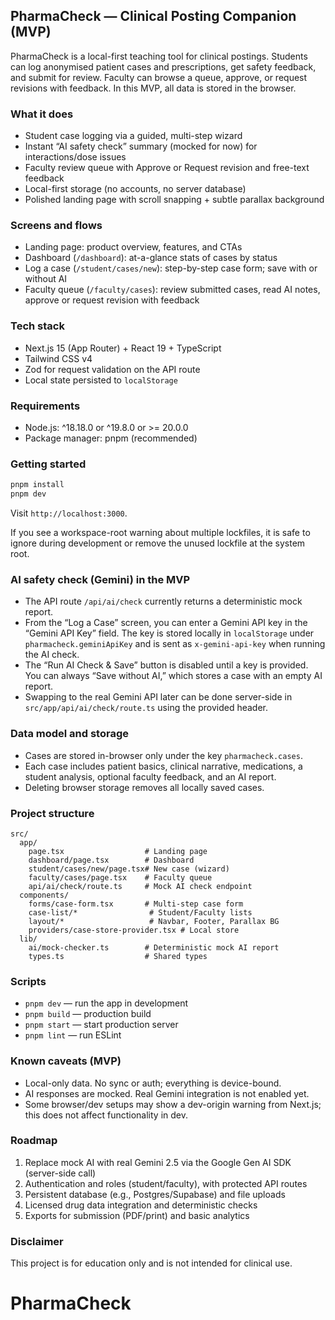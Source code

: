 ## PharmaCheck — Clinical Posting Companion (MVP)

PharmaCheck is a local-first teaching tool for clinical postings. Students can log anonymised patient cases and prescriptions, get safety feedback, and submit for review. Faculty can browse a queue, approve, or request revisions with feedback. In this MVP, all data is stored in the browser.

### What it does
- Student case logging via a guided, multi-step wizard
- Instant “AI safety check” summary (mocked for now) for interactions/dose issues
- Faculty review queue with Approve or Request revision and free-text feedback
- Local-first storage (no accounts, no server database)
- Polished landing page with scroll snapping + subtle parallax background

### Screens and flows
- Landing page: product overview, features, and CTAs
- Dashboard (`/dashboard`): at-a-glance stats of cases by status
- Log a case (`/student/cases/new`): step-by-step case form; save with or without AI
- Faculty queue (`/faculty/cases`): review submitted cases, read AI notes, approve or request revision with feedback

### Tech stack
- Next.js 15 (App Router) + React 19 + TypeScript
- Tailwind CSS v4
- Zod for request validation on the API route
- Local state persisted to `localStorage`

### Requirements
- Node.js: ^18.18.0 or ^19.8.0 or >= 20.0.0
- Package manager: pnpm (recommended)

### Getting started
```bash
pnpm install
pnpm dev
```
Visit `http://localhost:3000`.

If you see a workspace-root warning about multiple lockfiles, it is safe to ignore during development or remove the unused lockfile at the system root.

### AI safety check (Gemini) in the MVP
- The API route `/api/ai/check` currently returns a deterministic mock report.
- From the “Log a Case” screen, you can enter a Gemini API key in the “Gemini API Key” field. The key is stored locally in `localStorage` under `pharmacheck.geminiApiKey` and is sent as `x-gemini-api-key` when running the AI check.
- The “Run AI Check & Save” button is disabled until a key is provided. You can always “Save without AI,” which stores a case with an empty AI report.
- Swapping to the real Gemini API later can be done server-side in `src/app/api/ai/check/route.ts` using the provided header.

### Data model and storage
- Cases are stored in-browser only under the key `pharmacheck.cases`.
- Each case includes patient basics, clinical narrative, medications, a student analysis, optional faculty feedback, and an AI report.
- Deleting browser storage removes all locally saved cases.

### Project structure
```
src/
  app/
    page.tsx                  # Landing page
    dashboard/page.tsx        # Dashboard
    student/cases/new/page.tsx# New case (wizard)
    faculty/cases/page.tsx    # Faculty queue
    api/ai/check/route.ts     # Mock AI check endpoint
  components/
    forms/case-form.tsx       # Multi-step case form
    case-list/*                # Student/Faculty lists
    layout/*                   # Navbar, Footer, Parallax BG
    providers/case-store-provider.tsx # Local store
  lib/
    ai/mock-checker.ts        # Deterministic mock AI report
    types.ts                  # Shared types
```

### Scripts
- `pnpm dev` — run the app in development
- `pnpm build` — production build
- `pnpm start` — start production server
- `pnpm lint` — run ESLint

### Known caveats (MVP)
- Local-only data. No sync or auth; everything is device-bound.
- AI responses are mocked. Real Gemini integration is not enabled yet.
- Some browser/dev setups may show a dev-origin warning from Next.js; this does not affect functionality in dev.

### Roadmap
1. Replace mock AI with real Gemini 2.5 via the Google Gen AI SDK (server-side call)
2. Authentication and roles (student/faculty), with protected API routes
3. Persistent database (e.g., Postgres/Supabase) and file uploads
4. Licensed drug data integration and deterministic checks
5. Exports for submission (PDF/print) and basic analytics

### Disclaimer
This project is for education only and is not intended for clinical use.
# PharmaCheck
